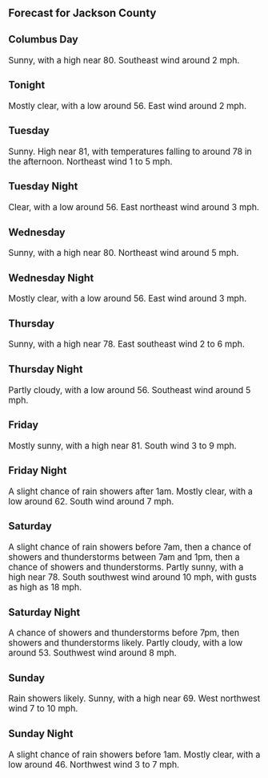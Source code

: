 <div>
   <h2>Forecast for Jackson County</h2>
   <p>
      <div style="font-size:120%">
         <h3>Columbus Day</h3>Sunny, with a high near 80. Southeast wind around 2 mph.<br></div>
   </p>
   <p>
      <div style="font-size:120%">
         <h3>Tonight</h3>Mostly clear, with a low around 56. East wind around 2 mph.<br></div>
   </p>
   <p>
      <div style="font-size:120%">
         <h3>Tuesday</h3>Sunny. High near 81, with temperatures falling to around 78 in the afternoon. Northeast wind 1 to 5 mph.<br></div>
   </p>
   <p>
      <div style="font-size:120%">
         <h3>Tuesday Night</h3>Clear, with a low around 56. East northeast wind around 3 mph.<br></div>
   </p>
   <p>
      <div style="font-size:120%">
         <h3>Wednesday</h3>Sunny, with a high near 80. Northeast wind around 5 mph.<br></div>
   </p>
   <p>
      <div style="font-size:120%">
         <h3>Wednesday Night</h3>Mostly clear, with a low around 56. East wind around 3 mph.<br></div>
   </p>
   <p>
      <div style="font-size:120%">
         <h3>Thursday</h3>Sunny, with a high near 78. East southeast wind 2 to 6 mph.<br></div>
   </p>
   <p>
      <div style="font-size:120%">
         <h3>Thursday Night</h3>Partly cloudy, with a low around 56. Southeast wind around 5 mph.<br></div>
   </p>
   <p>
      <div style="font-size:120%">
         <h3>Friday</h3>Mostly sunny, with a high near 81. South wind 3 to 9 mph.<br></div>
   </p>
   <p>
      <div style="font-size:120%">
         <h3>Friday Night</h3>A slight chance of rain showers after 1am. Mostly clear, with a low around 62. South wind around 7 mph.<br></div>
   </p>
   <p>
      <div style="font-size:120%">
         <h3>Saturday</h3>A slight chance of rain showers before 7am, then a chance of showers and thunderstorms between 7am and 1pm, then a chance
         of showers and thunderstorms. Partly sunny, with a high near 78. South southwest wind around 10 mph, with gusts as high as
         18 mph.<br></div>
   </p>
   <p>
      <div style="font-size:120%">
         <h3>Saturday Night</h3>A chance of showers and thunderstorms before 7pm, then showers and thunderstorms likely. Partly cloudy, with a low around
         53. Southwest wind around 8 mph.<br></div>
   </p>
   <p>
      <div style="font-size:120%">
         <h3>Sunday</h3>Rain showers likely. Sunny, with a high near 69. West northwest wind 7 to 10 mph.<br></div>
   </p>
   <p>
      <div style="font-size:120%">
         <h3>Sunday Night</h3>A slight chance of rain showers before 1am. Mostly clear, with a low around 46. Northwest wind 3 to 7 mph.<br></div>
   </p>
</div>
